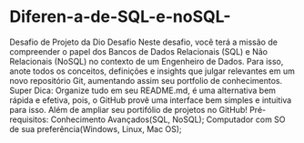 # Diferen-a-de-SQL-e-noSQL-
Desafio de Projeto da Dio Desafio Neste desafio, você terá a missão de compreender o papel dos Bancos de Dados Relacionais (SQL) e Não Relacionais (NoSQL) no contexto de um Engenheiro de Dados. Para isso, anote todos os conceitos, definições e insights que julgar relevantes em um novo repositório Git, aumentando assim seu portfolio de conhecimentos.  Super Dica: Organize tudo em seu README.md, é uma alternativa bem rápida e efetiva, pois, o GitHub provê uma interface bem simples e intuitiva para isso. Além de ampliar seu portifólio de projetos no GitHub!  Pré-requisitos:  Conhecimento Avançados(SQL, NoSQL);  Computador com SO de sua preferência(Windows, Linux, Mac OS);

